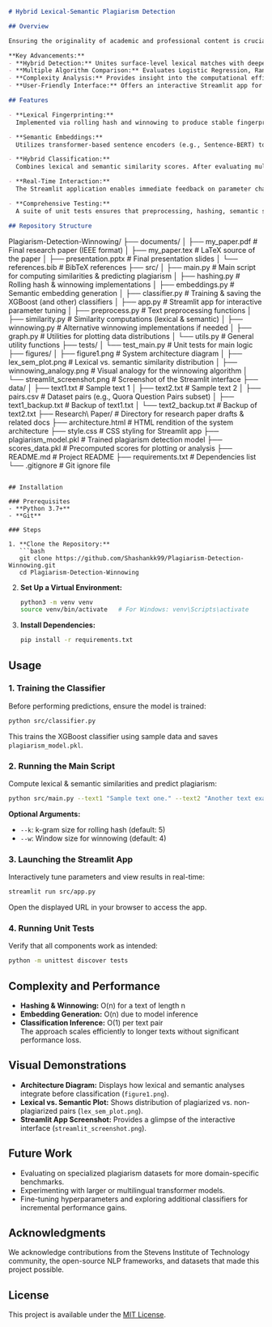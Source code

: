 ```markdown
# Hybrid Lexical-Semantic Plagiarism Detection

## Overview

Ensuring the originality of academic and professional content is crucial. Traditional plagiarism detection methods, which rely heavily on **lexical overlap**, often fail when confronted with paraphrased passages that maintain meaning but alter wording. This project presents a **hybrid approach** that integrates **lexical fingerprinting** (using rolling hash and winnowing) with **semantic embeddings** obtained from transformer-based models. By combining both lexical and semantic similarity scores, our system more effectively identifies plagiarism across a spectrum of scenarios, from direct copying to subtle conceptual paraphrasing.

**Key Advancements:**
- **Hybrid Detection:** Unites surface-level lexical matches with deeper semantic understanding.
- **Multiple Algorithm Comparison:** Evaluates Logistic Regression, Random Forest, and XGBoost for the classification stage, ensuring robust and well-founded algorithm selection.
- **Complexity Analysis:** Provides insight into the computational efficiency of hashing, winnowing, and semantic embedding generation, confirming scalability.
- **User-Friendly Interface:** Offers an interactive Streamlit app for real-time experimentation and parameter tuning.

## Features

- **Lexical Fingerprinting:**  
  Implemented via rolling hash and winnowing to produce stable fingerprints, capturing direct textual overlaps.

- **Semantic Embeddings:**  
  Utilizes transformer-based sentence encoders (e.g., Sentence-BERT) to detect conceptual and contextual similarities.

- **Hybrid Classification:**  
  Combines lexical and semantic similarity scores. After evaluating multiple algorithms, we leverage XGBoost for robust, data-driven classification of plagiarized vs. non-plagiarized text.

- **Real-Time Interaction:**  
  The Streamlit application enables immediate feedback on parameter changes (like k-gram size or window size) and visualizes both lexical and semantic similarity outputs.

- **Comprehensive Testing:**  
  A suite of unit tests ensures that preprocessing, hashing, semantic scoring, and classification components work reliably.

## Repository Structure

```
Plagiarism-Detection-Winnowing/
├── documents/
│   ├── my_paper.pdf                # Final research paper (IEEE format)
│   ├── my_paper.tex                # LaTeX source of the paper
│   ├── presentation.pptx           # Final presentation slides
│   └── references.bib              # BibTeX references
├── src/
│   ├── main.py                     # Main script for computing similarities & predicting plagiarism
│   ├── hashing.py                  # Rolling hash & winnowing implementations
│   ├── embeddings.py               # Semantic embedding generation
│   ├── classifier.py               # Training & saving the XGBoost (and other) classifiers
│   ├── app.py                      # Streamlit app for interactive parameter tuning
│   ├── preprocess.py               # Text preprocessing functions
│   ├── similarity.py               # Similarity computations (lexical & semantic)
│   ├── winnowing.py                # Alternative winnowing implementations if needed
│   ├── graph.py                    # Utilities for plotting data distributions
│   └── utils.py                    # General utility functions
├── tests/
│   └── test_main.py                # Unit tests for main logic
├── figures/
│   ├── figure1.png                 # System architecture diagram
│   ├── lex_sem_plot.png            # Lexical vs. semantic similarity distribution
│   ├── winnowing_analogy.png       # Visual analogy for the winnowing algorithm
│   └── streamlit_screenshot.png    # Screenshot of the Streamlit interface
├── data/
│   ├── text1.txt                   # Sample text 1
│   ├── text2.txt                   # Sample text 2
│   ├── pairs.csv                   # Dataset pairs (e.g., Quora Question Pairs subset)
│   ├── text1_backup.txt            # Backup of text1.txt
│   └── text2_backup.txt            # Backup of text2.txt
├── Research\ Paper/                # Directory for research paper drafts & related docs
├── architecture.html               # HTML rendition of the system architecture
├── style.css                       # CSS styling for Streamlit app
├── plagiarism_model.pkl            # Trained plagiarism detection model
├── scores_data.pkl                 # Precomputed scores for plotting or analysis
├── README.md                       # Project README
├── requirements.txt                # Dependencies list
└── .gitignore                      # Git ignore file
```

## Installation

### Prerequisites
- **Python 3.7+**
- **Git**

### Steps

1. **Clone the Repository:**
   ```bash
   git clone https://github.com/Shashankk99/Plagiarism-Detection-Winnowing.git
   cd Plagiarism-Detection-Winnowing
   ```

2. **Set Up a Virtual Environment:**
   ```bash
   python3 -m venv venv
   source venv/bin/activate   # For Windows: venv\Scripts\activate
   ```

3. **Install Dependencies:**
   ```bash
   pip install -r requirements.txt
   ```

## Usage

### 1. Training the Classifier
Before performing predictions, ensure the model is trained:
```bash
python src/classifier.py
```
This trains the XGBoost classifier using sample data and saves `plagiarism_model.pkl`.

### 2. Running the Main Script
Compute lexical & semantic similarities and predict plagiarism:
```bash
python src/main.py --text1 "Sample text one." --text2 "Another text example."
```
**Optional Arguments:**
- `--k`: k-gram size for rolling hash (default: 5)
- `--w`: Window size for winnowing (default: 4)

### 3. Launching the Streamlit App
Interactively tune parameters and view results in real-time:
```bash
streamlit run src/app.py
```
Open the displayed URL in your browser to access the app.

### 4. Running Unit Tests
Verify that all components work as intended:
```bash
python -m unittest discover tests
```

## Complexity and Performance
- **Hashing & Winnowing:** O(n) for a text of length n  
- **Embedding Generation:** O(n) due to model inference  
- **Classification Inference:** O(1) per text pair  
The approach scales efficiently to longer texts without significant performance loss.

## Visual Demonstrations
- **Architecture Diagram:** Displays how lexical and semantic analyses integrate before classification (`figure1.png`).
- **Lexical vs. Semantic Plot:** Shows distribution of plagiarized vs. non-plagiarized pairs (`lex_sem_plot.png`).
- **Streamlit App Screenshot:** Provides a glimpse of the interactive interface (`streamlit_screenshot.png`).

## Future Work
- Evaluating on specialized plagiarism datasets for more domain-specific benchmarks.
- Experimenting with larger or multilingual transformer models.
- Fine-tuning hyperparameters and exploring additional classifiers for incremental performance gains.

## Acknowledgments
We acknowledge contributions from the Stevens Institute of Technology community, the open-source NLP frameworks, and datasets that made this project possible.

## License
This project is available under the [MIT License](LICENSE).
